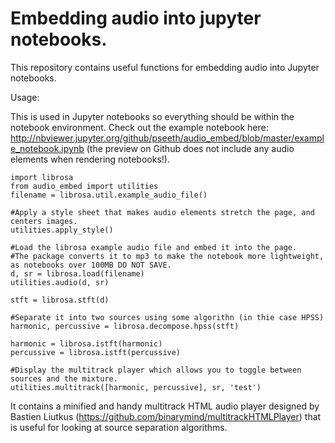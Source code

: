 # Embedding audio into jupyter notebooks.

This repository contains useful functions for embedding audio into Jupyter notebooks. 

Usage:

This is used in Jupyter notebooks so everything should be within the notebook environment. Check out the example notebook here: http://nbviewer.jupyter.org/github/pseeth/audio_embed/blob/master/example_notebook.ipynb (the preview on Github does not include any audio elements when rendering notebooks!).

~~~~
import librosa
from audio_embed import utilities
filename = librosa.util.example_audio_file()

#Apply a style sheet that makes audio elements stretch the page, and centers images.
utilities.apply_style()

#Load the librosa example audio file and embed it into the page. 
#The package converts it to mp3 to make the notebook more lightweight, as notebooks over 100MB DO NOT SAVE.
d, sr = librosa.load(filename)
utilities.audio(d, sr)

stft = librosa.stft(d)

#Separate it into two sources using some algorithn (in thie case HPSS)
harmonic, percussive = librosa.decompose.hpss(stft)

harmonic = librosa.istft(harmonic)
percussive = librosa.istft(percussive)

#Display the multitrack player which allows you to toggle between sources and the mixture.
utilities.multitrack([harmonic, percussive], sr, 'test')
~~~~

It contains a minified and handy multitrack HTML audio player designed by Bastien Liutkus (https://github.com/binarymind/multitrackHTMLPlayer) that is useful for looking at source separation algorithms.
